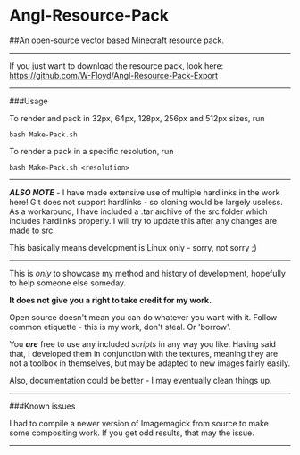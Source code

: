 # Angl-Resource-Pack
##An open-source vector based Minecraft resource pack.
***

If you just want to download the resource pack, look here: https://github.com/W-Floyd/Angl-Resource-Pack-Export

***

###Usage

To render and pack in 32px, 64px, 128px, 256px and 512px sizes, run

	bash Make-Pack.sh

To render a pack in a specific resolution, run

	bash Make-Pack.sh <resolution>

***

***ALSO NOTE*** - I have made extensive use of multiple hardlinks in the work here! Git does not support hardlinks - so cloning would be largely useless. As a workaround, I have included a .tar archive of the src folder which includes hardlinks properly. I will try to update this after any changes are made to src.

This basically means development is Linux only - sorry, not sorry ;)

***

This is *only* to showcase my method and history of development, hopefully to help someone else someday.

**It does not give you a right to take credit for my work.**

Open source doesn't mean you can do whatever you want with it. Follow common etiquette - this is my work, don't steal. Or 'borrow'.

You ***are*** free to use any included *scripts* in any way you like.
Having said that, I developed them in conjunction with the textures, meaning they are not a toolbox in themselves, but may be adapted to new images fairly easily.

Also, documentation could be better - I may eventually clean things up.

***

###Known issues

I had to compile a newer version of Imagemagick from source to make some compositing work. If you get odd results, that may the issue.

***
